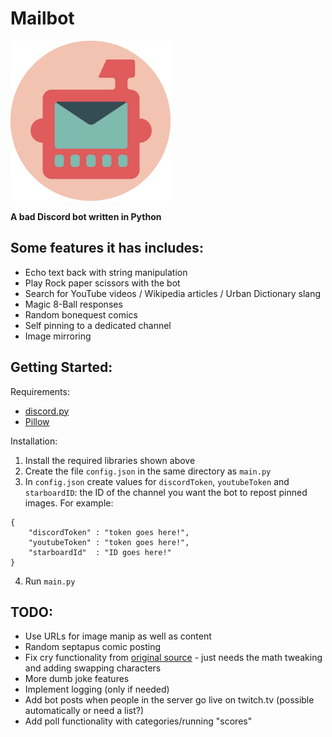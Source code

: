 # Mailbot

<img src='https://github.com/tekofu/Mailbot/raw/master/Assets/Circle-Icon.png'>

**A bad Discord bot written in Python**

## Some features it has includes:
- Echo text back with string manipulation
- Play Rock paper scissors with the bot
- Search for YouTube videos / Wikipedia articles / Urban Dictionary slang
- Magic 8-Ball responses
- Random bonequest comics
- Self pinning to a dedicated channel
- Image mirroring

## Getting Started:
Requirements: 
- [discord.py](https://discordpy.readthedocs.io/en/latest/)
- [Pillow](https://pillow.readthedocs.io/en/stable/)

Installation:
1. Install the required libraries shown above
2. Create the file `config.json` in the same directory as `main.py`
3. In `config.json` create values for `discordToken`, `youtubeToken` and `starboardID`: the ID of the channel you want the bot to repost pinned images. For example:
```
{
    "discordToken" : "token goes here!",
    "youtubeToken" : "token goes here!",
    "starboardId"  : "ID goes here!"
}
```
4. Run `main.py`

## TODO:
- Use URLs for image manip as well as content
- Random septapus comic posting
- Fix cry functionality from [original source](https://github.com/dead-bird/apcry/blob/master/api/cry.js) - just needs the math tweaking and adding swapping characters
- More dumb joke features
- Implement logging (only if needed)
- Add bot posts when people in the server go live on twitch.tv (possible automatically or need a list?)
- Add poll functionality with categories/running "scores"

